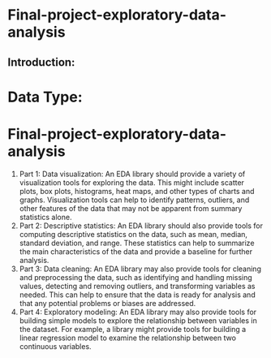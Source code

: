 # Final-project-exploratory-data-analysis
## Introduction:
# Data Type:
# Final-project-exploratory-data-analysis
1. Part 1: Data visualization: An EDA library should provide a variety of visualization tools for exploring the data. This might include scatter plots, box plots, histograms, heat maps, and other types of charts and graphs. Visualization tools can help to identify patterns, outliers, and other features of the data that may not be apparent from summary statistics alone.
2. Part 2: Descriptive statistics: An EDA library should also provide tools for computing descriptive statistics on the data, such as mean, median, standard deviation, and range. These statistics can help to summarize the main characteristics of the data and provide a baseline for further analysis.
3. Part 3: Data cleaning: An EDA library may also provide tools for cleaning and preprocessing the data, such as identifying and handling missing values, detecting and removing outliers, and transforming variables as needed. This can help to ensure that the data is ready for analysis and that any potential problems or biases are addressed.
4. Part 4: Exploratory modeling: An EDA library may also provide tools for building simple models to explore the relationship between variables in the dataset. For example, a library might provide tools for building a linear regression model to examine the relationship between two continuous variables.
